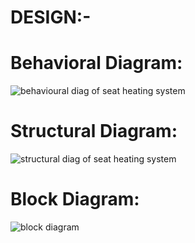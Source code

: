 # DESIGN:-

# **Behavioral Diagram:**
![behavioural diag of seat heating system](https://user-images.githubusercontent.com/94435852/143898803-e366a9e5-d529-44e6-8099-fc0feff8db1b.png)

# **Structural Diagram:**
![structural diag of seat heating system](https://user-images.githubusercontent.com/94435852/143899016-552fb857-8f4c-4400-9090-d87af53bb08a.png)

# **Block Diagram:**
![block diagram](https://user-images.githubusercontent.com/94435852/143899302-d9f2f6db-ffa6-4d43-a2c1-94da451ec23b.jpeg)
